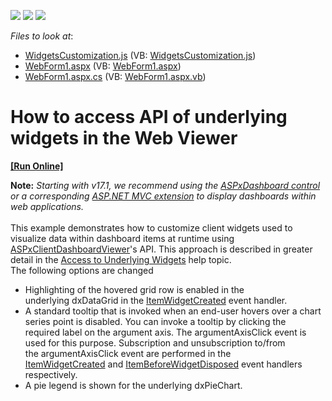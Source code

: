 <!-- default badges list -->
![](https://img.shields.io/endpoint?url=https://codecentral.devexpress.com/api/v1/VersionRange/128580050/15.2.4%2B)
[![](https://img.shields.io/badge/Open_in_DevExpress_Support_Center-FF7200?style=flat-square&logo=DevExpress&logoColor=white)](https://supportcenter.devexpress.com/ticket/details/T197575)
[![](https://img.shields.io/badge/📖_How_to_use_DevExpress_Examples-e9f6fc?style=flat-square)](https://docs.devexpress.com/GeneralInformation/403183)
<!-- default badges end -->
<!-- default file list -->
*Files to look at*:

* [WidgetsCustomization.js](./CS/Dashboard_WidgetAccess_Web/Scripts/WidgetsCustomization.js) (VB: [WidgetsCustomization.js](./VB/Dashboard_WidgetAccess_Web/Scripts/WidgetsCustomization.js))
* [WebForm1.aspx](./CS/Dashboard_WidgetAccess_Web/WebForm1.aspx) (VB: [WebForm1.aspx](./VB/Dashboard_WidgetAccess_Web/WebForm1.aspx))
* [WebForm1.aspx.cs](./CS/Dashboard_WidgetAccess_Web/WebForm1.aspx.cs) (VB: [WebForm1.aspx.vb](./VB/Dashboard_WidgetAccess_Web/WebForm1.aspx.vb))
<!-- default file list end -->
# How to access API of underlying widgets in the Web Viewer
<!-- run online -->
**[[Run Online]](https://codecentral.devexpress.com/t197575/)**
<!-- run online end -->


<p><strong>Note:</strong> <em>Starting with v17.1, we recommend using the <a href="https://documentation.devexpress.com/Dashboard/CustomDocument16976.aspx">ASPxDashboard control</a> or a corresponding <a href="https://documentation.devexpress.com/Dashboard/CustomDocument16977.aspx">ASP.NET MVC extension</a> to display dashboards within web applications.</em><br><br>This example demonstrates how to customize client widgets used to visualize data within dashboard items at runtime using <a href="http://documentation.devexpress.com/#Dashboard/clsDevExpressDashboardWebScriptsASPxClientDashboardViewertopic">ASPxClientDashboardViewer</a>'s API. This approach is described in greater detail in the <a href="https://documentation.devexpress.com/#Dashboard/CustomDocument18020">Access to Underlying Widgets</a> help topic. <br>The following options are changed

* Highlighting of the hovered grid row is enabled in the underlying dxDataGrid in the <a href="http://documentation.devexpress.com/#Dashboard/DevExpressDashboardWebScriptsASPxClientDashboardViewer_ItemWidgetCreatedtopic">ItemWidgetCreated</a> event handler.
* A standard tooltip that is invoked when an end-user hovers over a chart series point is disabled. You can invoke a tooltip by clicking the required label on the argument axis. The argumentAxisClick event is used for this purpose. Subscription and unsubscription to/from the argumentAxisClick event are performed in the <a href="http://documentation.devexpress.com/#Dashboard/DevExpressDashboardWebScriptsASPxClientDashboardViewer_ItemWidgetCreatedtopic">ItemWidgetCreated</a> and <a href="http://documentation.devexpress.com/#Dashboard/DevExpressDashboardWebScriptsASPxClientDashboardViewer_ItemBeforeWidgetDisposedtopic">ItemBeforeWidgetDisposed</a> event handlers respectively.
* A pie legend is shown for the underlying dxPieChart.</p>

<br/>


